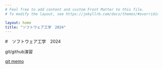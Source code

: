 ```yaml
---
# Feel free to add content and custom Front Matter to this file.
# To modify the layout, see https://jekyllrb.com/docs/themes/#overriding-theme-defaults

layout: home
title: "ソフトウェア工学　2024"
---
```


#　ソフトウェア工学　2024

git/github演習

[git memo](/docs/git-memo)
